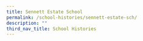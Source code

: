 ```yaml
---
title: Sennett Estate School
permalink: /school-histories/sennett-estate-sch/
description: ""
third_nav_title: School Histories
---
```


